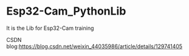 # Esp32-Cam_PythonLib
It is the Lib for Esp32-Cam training

CSDN blog:https://blog.csdn.net/weixin_44035986/article/details/129741405
